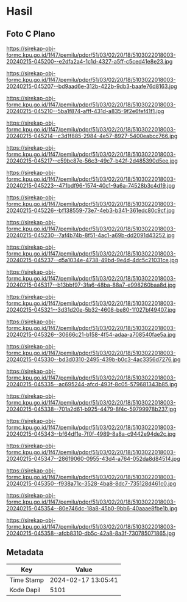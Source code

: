 # Hasil

## Foto C Plano

https://sirekap-obj-formc.kpu.go.id/1f47/pemilu/pdpr/51/03/02/20/18/5103022018003-20240215-045200--e2dfa2a4-1c1d-4327-a5ff-c5ced41e8e23.jpg

https://sirekap-obj-formc.kpu.go.id/1f47/pemilu/pdpr/51/03/02/20/18/5103022018003-20240215-045207--bd9aad6e-312b-422b-9db3-baafe76d8163.jpg

https://sirekap-obj-formc.kpu.go.id/1f47/pemilu/pdpr/51/03/02/20/18/5103022018003-20240215-045210--5ba1f874-afff-431d-a835-9f2e6fef41f1.jpg

https://sirekap-obj-formc.kpu.go.id/1f47/pemilu/pdpr/51/03/02/20/18/5103022018003-20240215-045214--c3d1f885-2984-4e57-8927-5400eabcc766.jpg

https://sirekap-obj-formc.kpu.go.id/1f47/pemilu/pdpr/51/03/02/20/18/5103022018003-20240215-045217--c59bc87e-56c3-49c7-b42f-2d485390d5ee.jpg

https://sirekap-obj-formc.kpu.go.id/1f47/pemilu/pdpr/51/03/02/20/18/5103022018003-20240215-045223--471bdf96-1574-40c1-9a6a-74528b3c4d19.jpg

https://sirekap-obj-formc.kpu.go.id/1f47/pemilu/pdpr/51/03/02/20/18/5103022018003-20240215-045226--bf138559-73e7-4eb3-b341-361edc80c9cf.jpg

https://sirekap-obj-formc.kpu.go.id/1f47/pemilu/pdpr/51/03/02/20/18/5103022018003-20240215-045230--7af4b74b-8f51-4ac1-a69b-dd2091d43252.jpg

https://sirekap-obj-formc.kpu.go.id/1f47/pemilu/pdpr/51/03/02/20/18/5103022018003-20240215-045237--d5a1034e-4738-49bd-9e4d-4dc5c21031ce.jpg

https://sirekap-obj-formc.kpu.go.id/1f47/pemilu/pdpr/51/03/02/20/18/5103022018003-20240215-045317--b13bbf97-3fa6-48ba-88a7-e998260baa8d.jpg

https://sirekap-obj-formc.kpu.go.id/1f47/pemilu/pdpr/51/03/02/20/18/5103022018003-20240215-045321--3d31d20e-5b32-4608-be80-1f027bf49407.jpg

https://sirekap-obj-formc.kpu.go.id/1f47/pemilu/pdpr/51/03/02/20/18/5103022018003-20240215-045326--30666c21-b158-4f54-adaa-a708540fae5a.jpg

https://sirekap-obj-formc.kpu.go.id/1f47/pemilu/pdpr/51/03/02/20/18/5103022018003-20240215-045330--bd3d0310-2495-439b-b0c3-4ac3356d7276.jpg

https://sirekap-obj-formc.kpu.go.id/1f47/pemilu/pdpr/51/03/02/20/18/5103022018003-20240215-045335--ac695244-afcd-493f-8c05-579681343b85.jpg

https://sirekap-obj-formc.kpu.go.id/1f47/pemilu/pdpr/51/03/02/20/18/5103022018003-20240215-045338--701a2d61-b925-4479-8f4c-59799978b237.jpg

https://sirekap-obj-formc.kpu.go.id/1f47/pemilu/pdpr/51/03/02/20/18/5103022018003-20240215-045343--bf64df1e-7f0f-4989-8a8a-c9442e94de2c.jpg

https://sirekap-obj-formc.kpu.go.id/1f47/pemilu/pdpr/51/03/02/20/18/5103022018003-20240215-045347--28619060-0955-43d4-a764-052da8d84514.jpg

https://sirekap-obj-formc.kpu.go.id/1f47/pemilu/pdpr/51/03/02/20/18/5103022018003-20240215-045350--f938a71c-3528-4ba8-8dc7-735128d461c0.jpg

https://sirekap-obj-formc.kpu.go.id/1f47/pemilu/pdpr/51/03/02/20/18/5103022018003-20240215-045354--80e746dc-18a8-45b0-9bb6-40aaae8fbe1b.jpg

https://sirekap-obj-formc.kpu.go.id/1f47/pemilu/pdpr/51/03/02/20/18/5103022018003-20240215-045358--afcb8310-db5c-42a8-8a3f-730785071865.jpg


## Metadata

| Key        | Value               |
| ---------- | ------------------- |
| Time Stamp | 2024-02-17 13:05:41 |
| Kode Dapil | 5101                |



